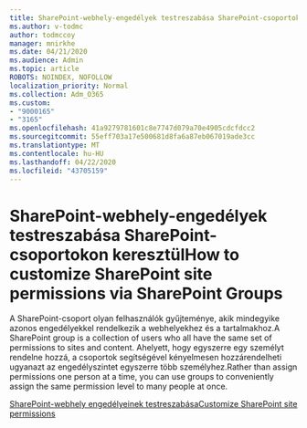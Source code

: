 ```yaml
---
title: SharePoint-webhely-engedélyek testreszabása SharePoint-csoportokon keresztül
ms.author: v-todmc
author: todmccoy
manager: mnirkhe
ms.date: 04/21/2020
ms.audience: Admin
ms.topic: article
ROBOTS: NOINDEX, NOFOLLOW
localization_priority: Normal
ms.collection: Adm_O365
ms.custom:
- "9000165"
- "3165"
ms.openlocfilehash: 41a9279781601c8e7747d079a70e4905cdcfdcc2
ms.sourcegitcommit: 55eff703a17e500681d8fa6a87eb067019ade3cc
ms.translationtype: MT
ms.contentlocale: hu-HU
ms.lasthandoff: 04/22/2020
ms.locfileid: "43705159"
---
```

# <a name="how-to-customize-sharepoint-site-permissions-via-sharepoint-groups"></a><span data-ttu-id="0689e-102">SharePoint-webhely-engedélyek testreszabása SharePoint-csoportokon keresztül</span><span class="sxs-lookup"><span data-stu-id="0689e-102">How to customize SharePoint site permissions via SharePoint Groups</span></span> 

<span data-ttu-id="0689e-103">A SharePoint-csoport olyan felhasználók gyűjteménye, akik mindegyike azonos engedélyekkel rendelkezik a webhelyekhez és a tartalmakhoz.</span><span class="sxs-lookup"><span data-stu-id="0689e-103">A SharePoint group is a collection of users who all have the same set of permissions to sites and content.</span></span> <span data-ttu-id="0689e-104">Ahelyett, hogy egyszerre egy személyt rendelne hozzá, a csoportok segítségével kényelmesen hozzárendelheti ugyanazt az engedélyszintet egyszerre több személyhez.</span><span class="sxs-lookup"><span data-stu-id="0689e-104">Rather than assign permissions one person at a time, you can use groups to conveniently assign the same permission level to many people at once.</span></span>

[<span data-ttu-id="0689e-105">SharePoint-webhely engedélyeinek testreszabása</span><span class="sxs-lookup"><span data-stu-id="0689e-105">Customize SharePoint site permissions</span></span>](https://docs.microsoft.com/sharepoint/customize-sharepoint-site-permissions)